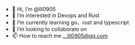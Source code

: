 - 👋 Hi, I’m @lll0905
- 👀 I’m interested in Devops and Rust
- 🌱 I’m currently learning go，rust and typescript
- 💞️ I’m looking to collaborate on 
- 📫 How to reach me ...lll0905@qq.com

<!---
lll0905/lll0905 is a ✨ special ✨ repository because its `README.md` (this file) appears on your GitHub profile.
You can click the Preview link to take a look at your changes.
--->
